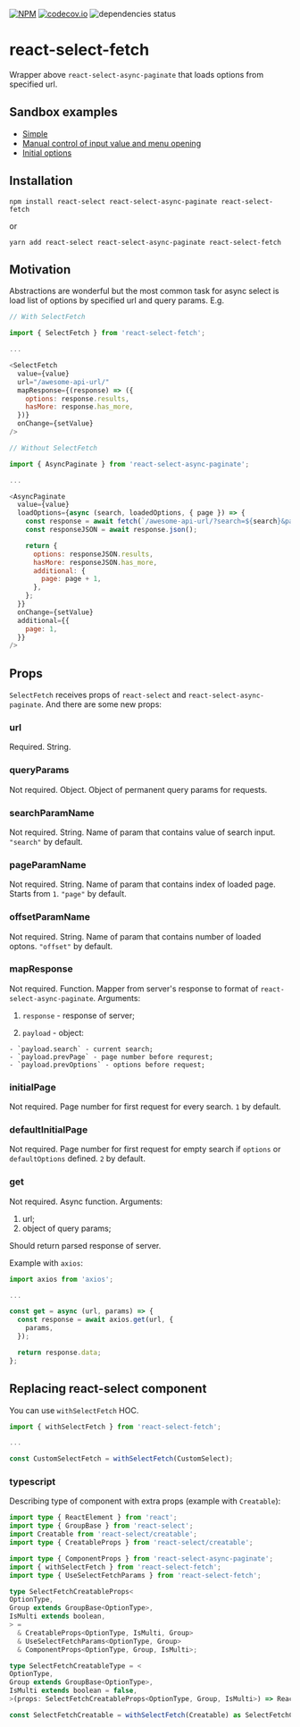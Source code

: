 [![NPM](https://img.shields.io/npm/v/react-select-fetch.svg)](https://www.npmjs.com/package/react-select-fetch)
[![codecov.io](https://codecov.io/gh/vtaits/react-select-async-paginate/branch/master/graph/badge.svg)](https://codecov.io/gh/vtaits/react-select-async-paginate)
![dependencies status](https://img.shields.io/librariesio/release/npm/react-select-fetch)

# react-select-fetch

Wrapper above `react-select-async-paginate` that loads options from specified url.

## Sandbox examples

- [Simple](https://codesandbox.io/s/9nfmg)
- [Manual control of input value and menu opening](https://codesandbox.io/s/34pjt)
- [Initial options](https://codesandbox.io/s/8cgpp)

## Installation

```
npm install react-select react-select-async-paginate react-select-fetch
```

or

```
yarn add react-select react-select-async-paginate react-select-fetch
```

## Motivation

Abstractions are wonderful but the most common task for async select is load list of options by specified url and query params. E.g.

```javascript
// With SelectFetch

import { SelectFetch } from 'react-select-fetch';

...

<SelectFetch
  value={value}
  url="/awesome-api-url/"
  mapResponse={(response) => ({
    options: response.results,
    hasMore: response.has_more,
  })}
  onChange={setValue}
/>
```

```javascript
// Without SelectFetch

import { AsyncPaginate } from 'react-select-async-paginate';

...

<AsyncPaginate
  value={value}
  loadOptions={async (search, loadedOptions, { page }) => {
    const response = await fetch(`/awesome-api-url/?search=${search}&page=${page}`);
    const responseJSON = await response.json();

    return {
      options: responseJSON.results,
      hasMore: responseJSON.has_more,
      additional: {
        page: page + 1,
      },
    };
  }}
  onChange={setValue}
  additional={{
    page: 1,
  }}
/>
```

## Props

`SelectFetch` receives props of `react-select` and `react-select-async-paginate`. And there are some new props:

### url

Required. String.

### queryParams

Not required. Object. Object of permanent query params for requests.

### searchParamName

Not required. String. Name of param that contains value of search input. `"search"` by default.

### pageParamName

Not required. String. Name of param that contains index of loaded page. Starts from `1`. `"page"` by default.

### offsetParamName

Not required. String. Name of param that contains number of loaded optons. `"offset"` by default.

### mapResponse

Not required. Function. Mapper from server's response to format of `react-select-async-paginate`. Arguments:

  1. `response` - response of server;

  2. `payload` - object:

    - `payload.search` - current search;
    - `payload.prevPage` - page number before requrest;
    - `payload.prevOptions` - options before request;

### initialPage

Not required. Page number for first request for every search. `1` by default.

### defaultInitialPage

Not required. Page number for first request for empty search if `options` or `defaultOptions` defined. `2` by default.

### get

Not required. Async function. Arguments:

1. url;
2. object of query params;

Should return parsed response of server.

Example with `axios`:

```javascript
import axios from 'axios';

...

const get = async (url, params) => {
  const response = await axios.get(url, {
    params,
  });

  return response.data;
};
```

## Replacing react-select component

You can use `withSelectFetch` HOC.

```javascript
import { withSelectFetch } from 'react-select-fetch';

...

const CustomSelectFetch = withSelectFetch(CustomSelect);
```

### typescript

Describing type of component with extra props (example with `Creatable`):

```typescript
import type { ReactElement } from 'react';
import type { GroupBase } from 'react-select';
import Creatable from 'react-select/creatable';
import type { CreatableProps } from 'react-select/creatable';

import type { ComponentProps } from 'react-select-async-paginate';
import { withSelectFetch } from 'react-select-fetch';
import type { UseSelectFetchParams } from 'react-select-fetch';

type SelectFetchCreatableProps<
OptionType,
Group extends GroupBase<OptionType>,
IsMulti extends boolean,
> =
  & CreatableProps<OptionType, IsMulti, Group>
  & UseSelectFetchParams<OptionType, Group>
  & ComponentProps<OptionType, Group, IsMulti>;

type SelectFetchCreatableType = <
OptionType,
Group extends GroupBase<OptionType>,
IsMulti extends boolean = false,
>(props: SelectFetchCreatableProps<OptionType, Group, IsMulti>) => ReactElement;

const SelectFetchCreatable = withSelectFetch(Creatable) as SelectFetchCreatableType;
```
